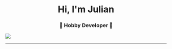 <h1 align="center"> Hi, I'm Julian</h1>
<h3 align="center">🚀 Hobby Developer 🚀</h3>


<img align="center" src="https://github-readme-stats.vercel.app/api?username=KomischerBoy&theme=radical"></img>

----
